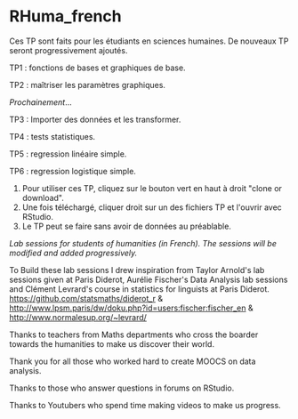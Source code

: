 # RHuma_french

Ces TP sont faits pour les étudiants en sciences humaines. De nouveaux TP seront progressivement ajoutés.

TP1 : fonctions de bases et graphiques de base.

TP2 : maîtriser les paramètres graphiques.

*Prochainement*...

TP3 : Importer des données et les transformer.

TP4 : tests statistiques.

TP5 : regression linéaire simple.

TP6 : regression logistique simple.


1) Pour utiliser ces TP, cliquez sur le bouton vert en haut à droit "clone or download".
2) Une fois téléchargé, cliquer droit sur un des fichiers TP et l'ouvrir avec RStudio. 
3) Le TP peut se faire sans avoir de données au préablable. 



*Lab sessions for students of humanities (in French). The sessions will be modified and added progressively.*

To Build these lab sessions I drew inspiration from Taylor Arnold's lab sessions given at Paris Diderot, Aurélie Fischer's Data Analysis lab sessions and Clément Levrard's course in statistics for linguists at Paris Diderot.
https://github.com/statsmaths/diderot_r  & http://www.lpsm.paris/dw/doku.php?id=users:fischer:fischer_en & http://www.normalesup.org/~levrard/


Thanks to teachers from Maths departments who cross the boarder towards the humanities to make us discover their world. 

Thank you for all those who worked hard to create MOOCS on data analysis. 

Thanks to those who answer questions in forums on RStudio.

Thanks to Youtubers who spend time making videos to make us progress.

